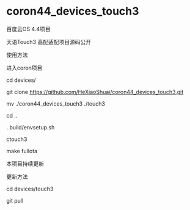 coron44_devices_touch3
======================
百度云OS 4.4项目

天语Touch3 高配适配项目源码公开

使用方法

进入coron项目

cd devices/

git clone https://github.com/HeXiaoShuai/coron44_devices_touch3.git

mv ./coron44_devices_touch3 ./touch3

cd ..

. build/envsetup.sh

ctouch3

make fullota

本项目持续更新

更新方法

cd devices/touch3

git pull
